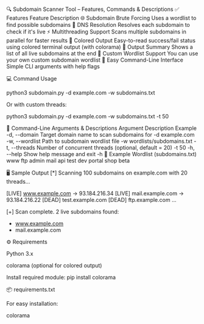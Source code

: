 

🔍 Subdomain Scanner Tool – Features, Commands & Descriptions
✅ Features
Feature	Description
🌐 Subdomain Brute Forcing	Uses a wordlist to find possible subdomains
🧠 DNS Resolution	Resolves each subdomain to check if it's live
⚡ Multithreading Support	Scans multiple subdomains in parallel for faster results
🎨 Colored Output	Easy-to-read success/fail status using colored terminal output (with colorama)
📝 Output Summary	Shows a list of all live subdomains at the end
🧩 Custom Wordlist Support	You can use your own custom subdomain wordlist
🎯 Easy Command-Line Interface	Simple CLI arguments with help flags

💻 Command Usage
  
  
 python3 subdomain.py -d example.com -w subdomains.txt

Or with custom threads:

python3 subdomain.py -d example.com -w subdomains.txt -t 50

📄 Command-Line Arguments & Descriptions
Argument	Description	Example
-d, --domain	Target domain name to scan subdomains for	-d example.com
-w, --wordlist	Path to subdomain wordlist file	-w wordlists/subdomains.txt
-t, --threads	Number of concurrent threads (optional, default = 20)	-t 50
-h, --help	Show help message and exit	-h
🧪 Example Wordlist (subdomains.txt)
www
ftp
admin
mail
api
test
dev
portal
shop
beta

🖥️ Sample Output
[*] Scanning 100 subdomains on example.com with 20 threads...

[LIVE] www.example.com -> 93.184.216.34
[LIVE] mail.example.com -> 93.184.216.22
[DEAD] test.example.com
[DEAD] ftp.example.com
...

[+] Scan complete. 2 live subdomains found:
 - www.example.com
 - mail.example.com

⚙️ Requirements

Python 3.x

colorama (optional for colored output)

Install required module:
pip install colorama

📦 requirements.txt

For easy installation:

colorama

